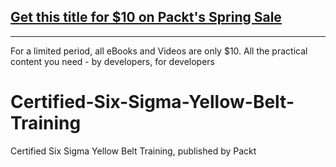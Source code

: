 ## [Get this title for $10 on Packt's Spring Sale](https://www.packt.com/V18250?utm_source=github&utm_medium=packt-github-repo&utm_campaign=spring_10_dollar_2022)
-----
For a limited period, all eBooks and Videos are only $10. All the practical content you need \- by developers, for developers

# Certified-Six-Sigma-Yellow-Belt-Training
Certified Six Sigma Yellow Belt Training, published by Packt
